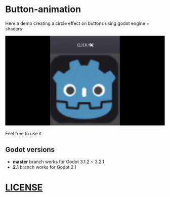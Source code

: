 # Button-animation

Here a demo creating a circle effect on buttons using godot engine + shaders

![Animation](./button-animation.gif "Example of the button animation")

Feel free to use it.

## Godot versions

- **master** branch works for Godot 3.1.2 ~ 3.2.1
- **2.1** branch works for Godot 2.1

# [LICENSE](./LICENSE)

